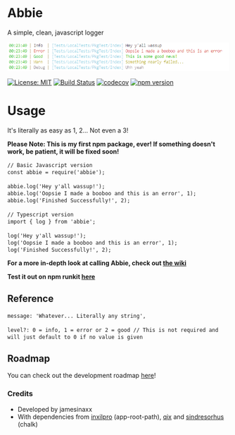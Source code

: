 # Abbie
A simple, clean, javascript logger

[![Screenshot](https://raw.githubusercontent.com/jamesinaxx/Abbie/public/assets/Screenshot.png)]()

[![License: MIT](https://img.shields.io/badge/License-MIT-yellow.svg?style=for-the-badge)](https://opensource.org/licenses/MIT)
[![Build Status](https://img.shields.io/travis/com/jamesinaxx/abbie?label=Tests&style=for-the-badge)](https://travis-ci.com/jamesinaxx/Abbie)
[![codecov](https://img.shields.io/codecov/c/gh/jamesinaxx/Abbie/public?style=for-the-badge&token=VZFHWZ6RER)](https://codecov.io/gh/jamesinaxx/Abbie) 
[![npm version](https://img.shields.io/npm/v/abbie?color=pink&style=for-the-badge)](http://npmjs.com/abbie)

# Usage
It's literally as easy as 1, 2... Not even a 3!

**Please Note: This is my first npm package, ever! If something doesn't work, be patient, it will be fixed soon!**

```
// Basic Javascript version
const abbie = require('abbie');

abbie.log('Hey y'all wassup!');
abbie.log('Oopsie I made a booboo and this is an error', 1);
abbie.log('Finished Successfully!', 2);

// Typescript version
import { log } from 'abbie';

log('Hey y'all wassup!');
log('Oopsie I made a booboo and this is an error', 1);
log('Finished Successfully!', 2);
```

**For a more in-depth look at calling Abbie, check out [the wiki](https://github.com/jamesinaxx/Abbie/wiki/Reference)**

**Test it out on npm runkit [here](https://runkit.com/embed/g7az5h5ikphw)**

## Reference
```
message: 'Whatever... Literally any string', 

level?: 0 = info, 1 = error or 2 = good // This is not required and will just default to 0 if no value is given
```

## Roadmap
You can check out the development roadmap [here](https://github.com/jamesinaxx/Abbie/wiki/Roadmap)!

### Credits
* Developed by jamesinaxx
* With dependencies from [inxilpro](https://www.npmjs.com/~inxilpro) (app-root-path), [qix](https://www.npmjs.com/~qix) and [sindresorhus](https://www.npmjs.com/~sindresorhus) (chalk) 
